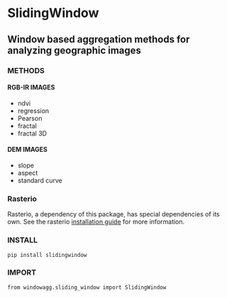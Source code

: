 # SlidingWindow

## Window based aggregation methods for analyzing geographic images

### METHODS
#### RGB-IR IMAGES
* ndvi
* regression
* Pearson
* fractal
* fractal 3D

#### DEM IMAGES
* slope
* aspect
* standard curve

### Rasterio
Rasterio, a dependency of this package, has special dependencies of its own. See the rasterio [installation guide](https://rasterio.readthedocs.io/en/latest/installation.html) for more information.

### INSTALL
`pip install slidingwindow`

### IMPORT
`from windowagg.sliding_window import SlidingWindow`